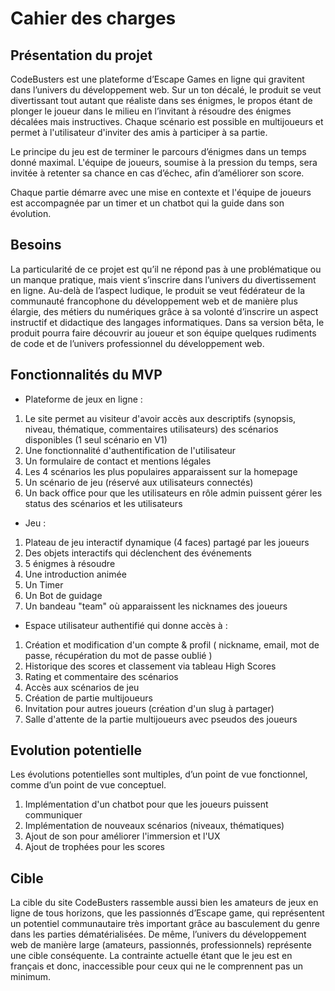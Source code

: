 # Cahier des charges

## Présentation du projet

CodeBusters est une plateforme d’Escape Games en ligne qui gravitent dans l’univers du développement web. Sur un ton décalé, le produit se veut divertissant tout autant que réaliste dans ses énigmes, le propos étant de plonger le joueur dans le milieu en l’invitant à résoudre des énigmes décalées mais instructives. Chaque scénario est possible en multijoueurs et permet à l'utilisateur d'inviter des amis à participer à sa partie.

Le principe du jeu est de terminer le parcours d’énigmes dans un temps donné maximal.  L'équipe de joueurs, soumise à la pression du temps, sera invitée à retenter sa chance en cas d’échec, afin d’améliorer son score.

Chaque partie démarre avec une mise en contexte et l'équipe de joueurs est accompagnée par un timer et un chatbot qui la guide dans son évolution.

## Besoins

La particularité de ce projet est qu’il ne répond pas à une problématique ou un manque pratique, mais vient s’inscrire dans l’univers du divertissement en ligne. Au-delà de l’aspect ludique, le produit se veut fédérateur de la communauté francophone du développement web et de manière plus élargie, des métiers du numériques grâce à sa volonté d’inscrire un aspect instructif et didactique des langages informatiques. Dans sa version bêta, le produit pourra faire découvrir au joueur et son équipe quelques rudiments de code et de l’univers professionnel du développement web.

## Fonctionnalités du MVP

* Plateforme de jeux en ligne :

1. Le site permet au visiteur d'avoir accès aux descriptifs (synopsis, niveau, thématique, commentaires utilisateurs) des scénarios disponibles (1 seul scénario en V1)
2. Une fonctionnalité d'authentification de l'utilisateur
3. Un formulaire de contact et mentions légales
4. Les 4 scénarios les plus populaires apparaissent sur la homepage
5. Un scénario de jeu (réservé aux utilisateurs connectés)
6. Un back office pour que les utilisateurs en rôle admin puissent gérer les status des scénarios et les utilisateurs

* Jeu :

1. Plateau de jeu interactif dynamique (4 faces) partagé par les joueurs
2. Des objets interactifs qui déclenchent des événements
3. 5 énigmes à résoudre
4. Une introduction animée
5. Un Timer
6. Un Bot de guidage
7. Un bandeau "team" où apparaissent les nicknames des joueurs

* Espace utilisateur authentifié qui donne accès à :

1. Création et modification d'un compte & profil ( nickname, email, mot de passe, récupération du mot de passe oublié )
2. Historique des scores et classement via tableau High Scores
3. Rating et commentaire des scénarios
4. Accès aux scénarios de jeu
5. Création de partie multijoueurs
6. Invitation pour autres joueurs (création d'un slug à partager)
7. Salle d'attente de la partie multijoueurs avec pseudos des joueurs
  
## Evolution potentielle

Les évolutions potentielles sont multiples, d’un point de vue fonctionnel, comme d’un point de vue conceptuel.

1. Implémentation d'un chatbot pour que les joueurs puissent communiquer
2. Implémentation de nouveaux scénarios (niveaux, thématiques)
3. Ajout de son pour améliorer l'immersion et l'UX
4. Ajout de trophées pour les scores

## Cible

La cible du site CodeBusters rassemble aussi bien les amateurs de jeux en ligne de tous horizons, que les passionnés d’Escape game, qui représentent un potentiel communautaire très important grâce au basculement du genre dans les parties dématérialisées. De même, l’univers du développement web de manière large (amateurs, passionnés, professionnels) représente une cible conséquente. 
La contrainte actuelle étant que le jeu est en français et donc, inaccessible pour ceux qui ne le comprennent pas un minimum.